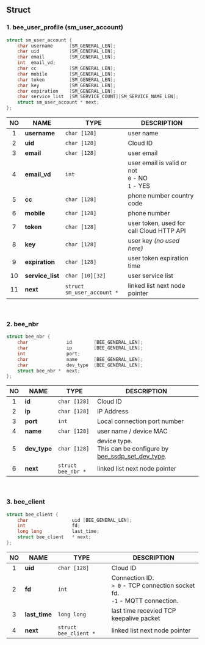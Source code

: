 ## Struct

### 1. bee_user_profile (sm_user_account)

```c
struct sm_user_account {
    char username      [SM_GENERAL_LEN];
    char uid           [SM_GENERAL_LEN];
    char email         [SM_GENERAL_LEN];
    int  email_vd;
    char cc            [SM_GENERAL_LEN];
    char mobile        [SM_GENERAL_LEN];
    char token         [SM_GENERAL_LEN];
    char key           [SM_GENERAL_LEN];
    char expiration    [SM_GENERAL_LEN];
    char service_list  [SM_SERVICE_COUNT][SM_SERVICE_NAME_LEN];
    struct sm_user_account * next;
};
```

|NO| NAME | TYPE | DESCRIPTION |
| :--: | -- | -- | -- |
| 1 | **username** | `char [128]` | user name |
| 2 | **uid** | `char [128]` | Cloud ID |
| 3 | **email** | `char [128]` | user email |
| 4 | **email_vd** | `int` | user email is valid or not<br> `0` - NO <br> `1` - YES |
| 5 | **cc** | `char [128]` | phone number country code |
| 6 | **mobile** | `char [128]` | phone number |
| 7 | **token** | `char [128]` | user token, used for call Cloud HTTP API |
| 8 | **key** | `char [128]` | user key *(no used here)* |
| 9 | **expiration** | `char [128]` | user token expiration time |
| 10 | **service_list** | `char [10][32]` | user service list |
| 11 | **next** | `struct sm_user_account *` | linked list next node pointer |

<br>

### 2. bee_nbr

```c
struct bee_nbr {
    char              id        [BEE_GENERAL_LEN];
    char              ip        [BEE_GENERAL_LEN];
    int               port;
    char              name      [BEE_GENERAL_LEN];
    char              dev_type  [BEE_GENERAL_LEN];
    struct bee_nbr *  next;
};
```

|NO| NAME | TYPE | DESCRIPTION |
| :--: | -- | -- | -- |
| 1 | **id** | `char [128]` | Cloud ID |
| 2 | **ip** | `char [128]` | IP Address |
| 3 | **port** | `int` | Local connection port number |
| 4 | **name** | `char [128]` | user name / device MAC  |
| 5 | **dev_type** | `char [128]` | device type.<br> This can be configure by [bee_ssdp_set_dev_type](../05_SSDP/5.4_bee_ssdp_set_dev_type.md). |
| 6 | **next** | `struct bee_nbr *` | linked list next node pointer |

<br>

### 3. bee_client

```c
struct bee_client {
    char                uid [BEE_GENERAL_LEN];
    int                 fd;
    long long           last_time;
    struct bee_client   * next;
};
```

|NO| NAME | TYPE | DESCRIPTION |
| :--: | -- | -- | -- |
| 1 | **uid** | `char [128]` | Cloud ID |
| 2 | **fd** | `int` | Connection ID.<br> `> 0` - TCP connection socket fd.<br> `-1` - MQTT connection. |
| 3 | **last_time** | `long long` | last time recevied TCP keepalive packet |
| 4 | **next** | `struct bee_client *` | linked list next node pointer |
